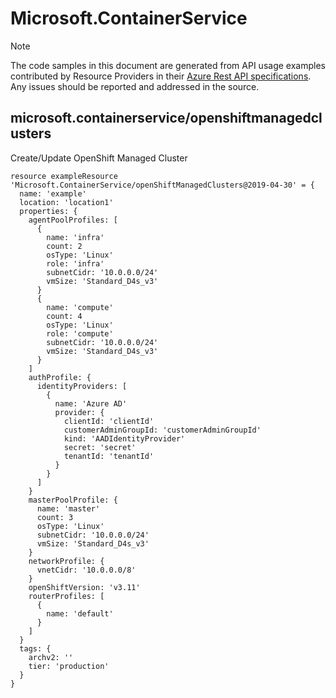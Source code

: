 # Microsoft.ContainerService
  
> [!NOTE]
> The code samples in this document are generated from API usage examples contributed by Resource Providers in their [Azure Rest API specifications](https://github.com/Azure/azure-rest-api-specs). Any issues should be reported and addressed in the source.


## microsoft.containerservice/openshiftmanagedclusters

Create/Update OpenShift Managed Cluster
```bicep
resource exampleResource 'Microsoft.ContainerService/openShiftManagedClusters@2019-04-30' = {
  name: 'example'
  location: 'location1'
  properties: {
    agentPoolProfiles: [
      {
        name: 'infra'
        count: 2
        osType: 'Linux'
        role: 'infra'
        subnetCidr: '10.0.0.0/24'
        vmSize: 'Standard_D4s_v3'
      }
      {
        name: 'compute'
        count: 4
        osType: 'Linux'
        role: 'compute'
        subnetCidr: '10.0.0.0/24'
        vmSize: 'Standard_D4s_v3'
      }
    ]
    authProfile: {
      identityProviders: [
        {
          name: 'Azure AD'
          provider: {
            clientId: 'clientId'
            customerAdminGroupId: 'customerAdminGroupId'
            kind: 'AADIdentityProvider'
            secret: 'secret'
            tenantId: 'tenantId'
          }
        }
      ]
    }
    masterPoolProfile: {
      name: 'master'
      count: 3
      osType: 'Linux'
      subnetCidr: '10.0.0.0/24'
      vmSize: 'Standard_D4s_v3'
    }
    networkProfile: {
      vnetCidr: '10.0.0.0/8'
    }
    openShiftVersion: 'v3.11'
    routerProfiles: [
      {
        name: 'default'
      }
    ]
  }
  tags: {
    archv2: ''
    tier: 'production'
  }
}
```
